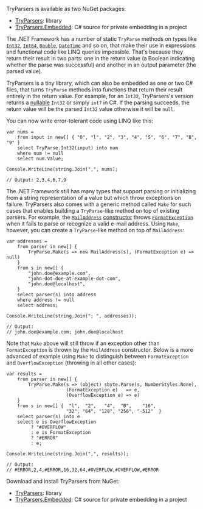 TryParsers is available as two NuGet packages:

 - [TryParsers][1]: library
 - [TryParsers.Embedded][2]: C# source for private embedding in a project

The .NET Framework has a number of static `TryParse` methods on types like [`Int32`][3], [`Int64`][4], [`Double`][5], [`DateTime`][6] and so on, that make their use in expressions and functional code like LINQ queries impossible. That's because they return their result in two parts: one in the return value (a Boolean indicating whether the parse was successful) and another in an output parameter (the parsed value).

TryParsers is a tiny library, which can also be embedded as one or two C# files, that turns `TryParse` methods into functions that return their result entirely in the return value. For example, for an `Int32`, TryParsers's version returns a [nullable][7] `Int32` or simply `int?` in C#. If the parsing succeeds, the return value will be the parsed `Int32` value otherwise it will be `null`.

You can now write error-tolerant code using LINQ like this:

    var nums = 
        from input in new[] { "O", "l", "2", "3", "4", "S", "6", "7", "B", "9" }
        select TryParse.Int32(input) into num
        where num != null
        select num.Value;
        
    Console.WriteLine(string.Join(",", nums);
    
    // Output: 2,3,4,6,7,9

The .NET Framework still has many types that support parsing or initializing from a string representation of a value but which throw exceptions on failure. TryParsers also comes with a generic method called `Make` for such cases that enables building a `TryParse`-like method on top of existing parsers. For example, the [`MailAddress`][8] [constructor][9] throws [`FormatException`][10] when it fails to parse or recognize a valid e-mail address. Using `Make`, however, you can create a `TryParse`-like method on top of `MailAddress`:

    var addresses =
        from parser in new[] {
            TryParse.Make(s => new MailAddress(s), (FormatException e) => null)
        }
        from s in new[] {
            "john.doe@example.com",
            "john-dot-doe-at-example-dot-com",
            "john.doe@localhost",
        }
        select parser(s) into address
        where address != null
        select address;

    Console.WriteLine(string.Join("; ", addresses));

    // Output:
    // john.doe@example.com; john.doe@localhost

Note that `Make` above will still throw if an exception other than `FormatException` is thrown by the `MailAddress` constructor. Below is a more advanced of example using `Make` to distinguish between `FormatException` and `OverflowException` (throwing in all other cases):

    var results =
        from parser in new[] {
            TryParse.Make(s => (object) sbyte.Parse(s, NumberStyles.None), 
                          (FormatException e)   => e, 
                          (OverflowException e) => e)
        }
        from s in new[] {  "l",  "2",   "4",  "B",    "16", 
                          "32", "64", "128", "256", "-512"  }
        select parser(s) into e
        select e is OverflowException
             ? "#OVERFLOW"
             : e is FormatException 
             ? "#ERROR"
             : e;

    Console.WriteLine(string.Join(",", results));

    // Output:
    // #ERROR,2,4,#ERROR,16,32,64,#OVERFLOW,#OVERFLOW,#ERROR

Download and install TryParsers from NuGet:

 - [TryParsers][1]: library
 - [TryParsers.Embedded][2]: C# source for private embedding in a project


  [1]: https://nuget.org/packages/TryParsers
  [2]: https://nuget.org/packages/TryParsers.Embedded
  [3]: http://msdn.microsoft.com/en-us/library/system.int32.tryparse.aspx
  [4]: http://msdn.microsoft.com/en-us/library/system.int64.tryparse.aspx
  [5]: http://msdn.microsoft.com/en-us/library/system.double.tryparse.aspx
  [6]: http://msdn.microsoft.com/en-us/library/system.datetime.tryparse.aspx
  [7]: http://msdn.microsoft.com/en-us/library/system.nullable.aspx
  [8]: http://msdn.microsoft.com/en-us/library/system.net.mail.mailaddress.aspx
  [9]: http://msdn.microsoft.com/en-us/library/591bk9e8.aspx
  [10]: http://msdn.microsoft.com/en-us/library/system.formatexception.aspx

